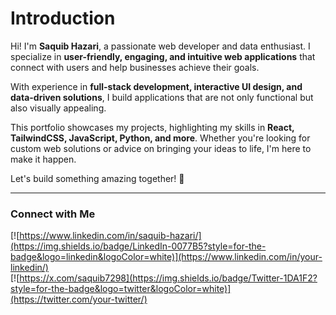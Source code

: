 # Introduction

Hi! I'm **Saquib Hazari**, a passionate web developer and data enthusiast. I specialize in **user-friendly, engaging, and intuitive web applications** that connect with users and help businesses achieve their goals.

With experience in **full-stack development, interactive UI design, and data-driven solutions**, I build applications that are not only functional but also visually appealing.

This portfolio showcases my projects, highlighting my skills in **React, TailwindCSS, JavaScript, Python, and more**. Whether you're looking for custom web solutions or advice on bringing your ideas to life, I'm here to make it happen.

Let's build something amazing together! 🚀

---

### Connect with Me

[![https://www.linkedin.com/in/saquib-hazari/](https://img.shields.io/badge/LinkedIn-0077B5?style=for-the-badge&logo=linkedin&logoColor=white)](https://www.linkedin.com/in/your-linkedin/)  
[![https://x.com/saquib7298](https://img.shields.io/badge/Twitter-1DA1F2?style=for-the-badge&logo=twitter&logoColor=white)](https://twitter.com/your-twitter/)
